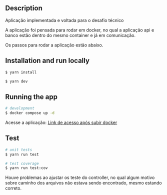 ## Description

Aplicação implementada e voltada para o desafio técnico

A aplicação foi pensada para rodar em docker, no qual a aplicação api e banco estão dentro do mesmo container e já em comunicação.

Os passos para rodar a aplicação estão abaixo.


## Installation and run locally

```bash
$ yarn install

$ yarn dev
```

## Running the app

```bash
# development
$ docker compose up -d
```
Acesse a aplicação: [Link de acesso após subir docker](http://127.0.0.1:3000/doc)

## Test

```bash
# unit tests
$ yarn run test

# test coverage
$ yarn run test:cov
```

Houve problemas ao ajustar os  teste do controller, no qual algum motivo sobre caminho dos arquivos não estava sendo encontrado, mesmo estando correto.

